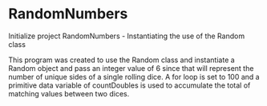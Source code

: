 # RandomNumbers
Initialize project RandomNumbers - Instantiating the use of the Random class

This program was created to use the Random class and 
instantiate a Random object and pass an integer value of 
6 since that will represent the number of unique sides of
a single rolling dice. A for loop is set to 100 and a
primitive data variable of countDoubles is used to accumulate
the total of matching values between two dices.
